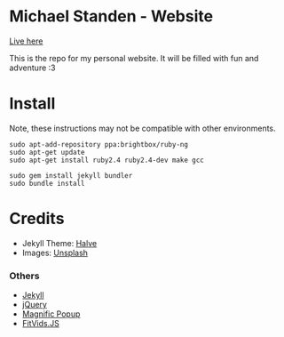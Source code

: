 # Michael Standen - Website

[Live here](https://michael.standen.link)

This is the repo for my personal website. It will be filled with fun and adventure :3

# Install

Note, these instructions may not be compatible with other environments.

```
sudo apt-add-repository ppa:brightbox/ruby-ng
sudo apt-get update
sudo apt-get install ruby2.4 ruby2.4-dev make gcc

sudo gem install jekyll bundler
sudo bundle install
```

# Credits
- Jekyll Theme: [Halve](http://taylantatli.github.io/Halve)
- Images: [Unsplash](https://unsplash.com/)

### Others
- [Jekyll](http://jekyllrb.com/)
- [jQuery](http://jquery.com/)
- [Magnific Popup](http://dimsemenov.com/plugins/magnific-popup/)
- [FitVids.JS](http://fitvidsjs.com/)
